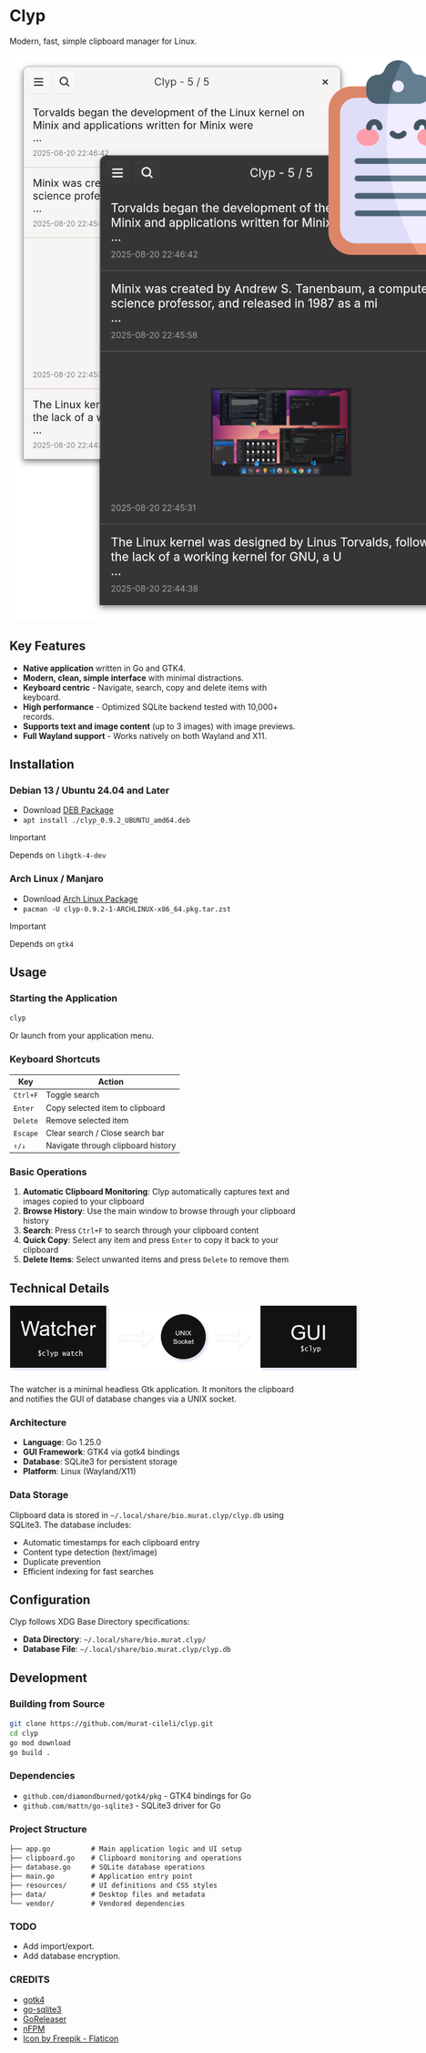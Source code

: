 # Clyp

Modern, fast, simple clipboard manager for Linux.

<img src="https://raw.githubusercontent.com/murat-cileli/clyp/refs/heads/master/screenshot-1.png" style="max-width:820px;">

## Key Features

- **Native application** written in Go and GTK4.
- **Modern, clean, simple interface** with minimal distractions.
- **Keyboard centric** - Navigate, search, copy and delete items with keyboard.
- **High performance** - Optimized SQLite backend tested with 10,000+ records.
- **Supports text and image content** (up to 3 images) with image previews.
- **Full Wayland support** - Works natively on both Wayland and X11.

## Installation

### Debian 13 / Ubuntu 24.04 and Later
- Download [DEB Package](https://github.com/murat-cileli/clyp/releases/download/0.9.2/clyp_0.9.2_UBUNTU_amd64.deb)
- `apt install ./clyp_0.9.2_UBUNTU_amd64.deb`

> [!IMPORTANT]
> Depends on `libgtk-4-dev`

### Arch Linux / Manjaro
- Download [Arch Linux Package](https://github.com/murat-cileli/clyp/releases/download/0.9.2/clyp-0.9.2-1-ARCHLINUX-x86_64.pkg.tar.zst)  
- `pacman -U clyp-0.9.2-1-ARCHLINUX-x86_64.pkg.tar.zst`

> [!IMPORTANT]
> Depends on `gtk4`

## Usage

### Starting the Application
```bash
clyp
```

Or launch from your application menu.

### Keyboard Shortcuts

| Key | Action |
|-----|--------|
| `Ctrl+F` | Toggle search |
| `Enter` | Copy selected item to clipboard |
| `Delete` | Remove selected item |
| `Escape` | Clear search / Close search bar |
| `↑/↓` | Navigate through clipboard history |

### Basic Operations

1. **Automatic Clipboard Monitoring**: Clyp automatically captures text and images copied to your clipboard
2. **Browse History**: Use the main window to browse through your clipboard history
3. **Search**: Press `Ctrl+F` to search through your clipboard content
4. **Quick Copy**: Select any item and press `Enter` to copy it back to your clipboard
5. **Delete Items**: Select unwanted items and press `Delete` to remove them

## Technical Details

<img src="https://raw.githubusercontent.com/murat-cileli/clyp/refs/heads/master/architecture-1.png?v=2" style="max-width:622px;">

The watcher is a minimal headless Gtk application. It monitors the clipboard and notifies the GUI of database changes via a UNIX socket.

### Architecture
- **Language**: Go 1.25.0
- **GUI Framework**: GTK4 via gotk4 bindings
- **Database**: SQLite3 for persistent storage
- **Platform**: Linux (Wayland/X11)

### Data Storage
Clipboard data is stored in `~/.local/share/bio.murat.clyp/clyp.db` using SQLite3. The database includes:
- Automatic timestamps for each clipboard entry
- Content type detection (text/image)
- Duplicate prevention
- Efficient indexing for fast searches

## Configuration

Clyp follows XDG Base Directory specifications:
- **Data Directory**: `~/.local/share/bio.murat.clyp/`
- **Database File**: `~/.local/share/bio.murat.clyp/clyp.db`

## Development

### Building from Source
```bash
git clone https://github.com/murat-cileli/clyp.git
cd clyp
go mod download
go build .
```

### Dependencies
- `github.com/diamondburned/gotk4/pkg` - GTK4 bindings for Go
- `github.com/mattn/go-sqlite3` - SQLite3 driver for Go

### Project Structure
```
├── app.go          # Main application logic and UI setup
├── clipboard.go    # Clipboard monitoring and operations
├── database.go     # SQLite database operations
├── main.go         # Application entry point
├── resources/      # UI definitions and CSS styles
├── data/           # Desktop files and metadata
└── vendor/         # Vendored dependencies
```

### TODO
- Add import/export.
- Add database encryption.

### CREDITS
- [gotk4](https://github.com/diamondburned/gotk4)
- [go-sqlite3](https://github.com/mattn/go-sqlite3)
- [GoReleaser](https://goreleaser.com/)
- [nFPM](https://nfpm.goreleaser.com/)
- [Icon by Freepik - Flaticon](https://www.flaticon.com/free-icons/clipboard)
